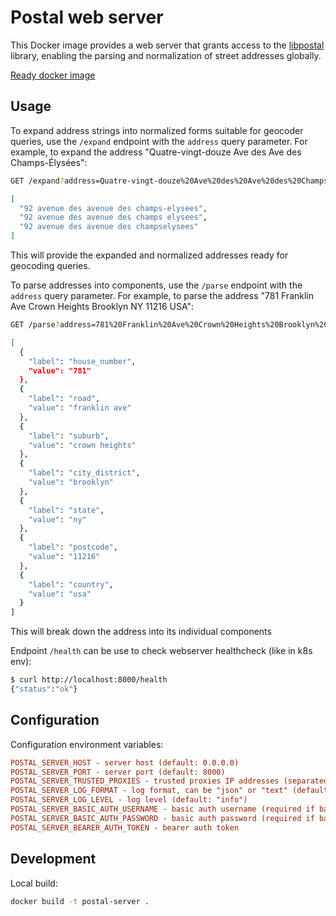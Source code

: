 # Postal web server

This Docker image provides a web server that grants access to the [libpostal](https://github.com/openvenues/libpostal) library, enabling the parsing and normalization of street addresses globally.

[Ready docker image](https://github.com/le0pard/postal_server/pkgs/container/postal_server)

## Usage

To expand address strings into normalized forms suitable for geocoder queries, use the `/expand` endpoint with the `address` query parameter. For example, to expand the address "Quatre-vingt-douze Ave des Ave des Champs-Élysées":

```bash
GET /expand?address=Quatre-vingt-douze%20Ave%20des%20Ave%20des%20Champs-Élysées

[
  "92 avenue des avenue des champs-elysees",
  "92 avenue des avenue des champs elysees",
  "92 avenue des avenue des champselysees"
]
```

This will provide the expanded and normalized addresses ready for geocoding queries.

To parse addresses into components, use the `/parse` endpoint with the `address` query parameter. For example, to parse the address "781 Franklin Ave Crown Heights Brooklyn NY 11216 USA":

```bash
GET /parse?address=781%20Franklin%20Ave%20Crown%20Heights%20Brooklyn%20NY%2011216%20USA

[
  {
    "label": "house_number",
    "value": "781"
  },
  {
    "label": "road",
    "value": "franklin ave"
  },
  {
    "label": "suburb",
    "value": "crown heights"
  },
  {
    "label": "city_district",
    "value": "brooklyn"
  },
  {
    "label": "state",
    "value": "ny"
  },
  {
    "label": "postcode",
    "value": "11216"
  },
  {
    "label": "country",
    "value": "usa"
  }
]
```

This will break down the address into its individual components

Endpoint `/health` can be use to check webserver healthcheck (like in k8s env):

```bash
$ curl http://localhost:8000/health
{"status":"ok"}
```

## Configuration

Configuration environment variables:

```ini
POSTAL_SERVER_HOST - server host (default: 0.0.0.0)
POSTAL_SERVER_PORT - server port (default: 8000)
POSTAL_SERVER_TRUSTED_PROXIES - trusted proxies IP addresses (separated by comma)
POSTAL_SERVER_LOG_FORMAT - log format, can be "json" or "text" (default: "text")
POSTAL_SERVER_LOG_LEVEL - log level (default: "info")
POSTAL_SERVER_BASIC_AUTH_USERNAME - basic auth username (required if basic auth password is set)
POSTAL_SERVER_BASIC_AUTH_PASSWORD - basic auth password (required if basic auth username is set)
POSTAL_SERVER_BEARER_AUTH_TOKEN - bearer auth token
```

## Development

Local build:

```bash
docker build -t postal-server .
```
